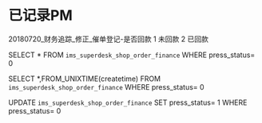 # 已记录PM

20180720_财务追踪_修正_催单登记-是否回款 1 未回款 2 已回款

SELECT * FROM `ims_superdesk_shop_order_finance` WHERE press_status= 0


SELECT *,FROM_UNIXTIME(createtime) FROM `ims_superdesk_shop_order_finance` WHERE press_status= 0


UPDATE `ims_superdesk_shop_order_finance` SET press_status= 1 WHERE press_status= 0

